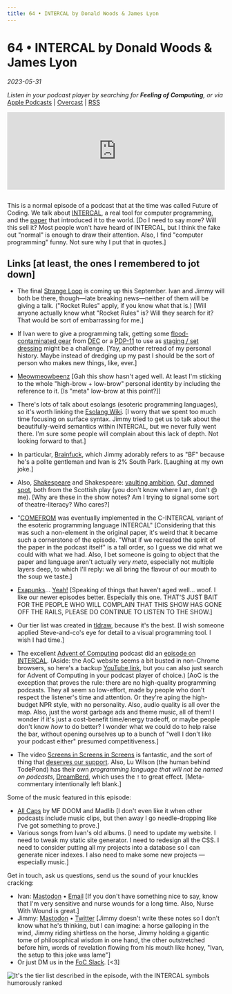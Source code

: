 ```yaml
---
title: 64 • INTERCAL by Donald Woods & James Lyon
---
```


# 64 • INTERCAL by Donald Woods & James Lyon

_2023-05-31_

_Listen in your podcast player by searching for **Feeling of Computing**, or via_ [Apple Podcasts](https://podcasts.apple.com/podcast/feeling-of-computing/id1265527976) \| [Overcast](https://overcast.fm/itunes1265527976) \| [RSS](https://omny.fm/shows/future-of-coding/playlists/podcast.rss)

<iframe src="https://omny.fm/shows/future-of-coding/intercal-by-donald-woods-and-james-lyon/embed" width="100%" height="180" frameborder="0" style="margin-bottom: 1em"></iframe>

This is a normal episode of a podcast that at the time was called Future of Coding. We talk about [INTERCAL](https://en.wikipedia.org/wiki/INTERCAL), a real tool for computer programming, and the [paper](https://archive.org/details/intercal-ref) that introduced it to the world. [Do I need to say more? Will this sell it? Most people won't have heard of INTERCAL, but I think the fake out "normal" is enough to draw their attention. Also, I find "computer programming" funny. Not sure why I put that in quotes.]

## Links [at least, the ones I remembered to jot down]

- The final [Strange Loop](https://thestrangeloop.com) is coming up this September. Ivan and Jimmy will both be there, though—late breaking news—neither of them will be giving a talk. ("Rocket Rules" apply, if you know what that is.) [Will anyone actually know what "Rocket Rules" is? Will they search for it? That would be sort of embarrassing for me.]

- If Ivan were to give a programming talk, getting some [flood-contaminated gear](https://ivanish.ca/a-d/) from [DEC](https://en.wikipedia.org/wiki/Digital_Equipment_Corporation) or a [PDP-11](https://en.wikipedia.org/wiki/PDP-11) to use as [staging / set dressing](<https://en.wikipedia.org/wiki/Staging_(theatre,_film,_television)>) might be a challenge. [Yay, another retread of my personal history. Maybe instead of dredging up my past I should be the sort of person who makes new things, like, ever.]

- [Meowmeowbeenz](https://www.youtube.com/watch?v=HJRjomY6xyc) [Gah this show hasn't aged well. At least I'm sticking to the whole "high-brow + low-brow" personal identity by including the reference to it. [Is "meta" low-brow at this point?]]

- There's lots of talk about esolangs (esoteric programming languages), so it's worth linking the [Esolang Wiki](https://esolangs.org). [I worry that we spent too much time focusing on surface syntax. Jimmy tried to get us to talk about the beautifully-weird semantics within INTERCAL, but we never fully went there. I'm sure some people will complain about this lack of depth. Not looking forward to that.]

- In particular, [Brainfuck](https://en.wikipedia.org/wiki/Brainfuck), which Jimmy adorably refers to as "BF" because he's a polite gentleman and Ivan is 2% South Park. [Laughing at my own joke.]

- Also, [Shakespeare](https://esolangs.org/wiki/Shakespeare) and Shakespeare: [vaulting ambition](https://archive.org/details/macbethtragedy00shak_0/page/42/mode/2up?ref=ol&view=theater&q=vaulting), [Out, damned spot](https://archive.org/details/macbethtragedy00shak_0/page/114/mode/2up?ref=ol&view=theater&q=%22Out%2C+damned+fpot%3B+out%2C+I+fay%22), both from the Scottish play (you don't know where I am, don't @ me). [Why are these in the show notes? Am I trying to signal some sort of theatre-literacy? Who cares?]

- "[COMEFROM](https://en.wikipedia.org/wiki/COMEFROM) was eventually implemented in the C-INTERCAL variant of the esoteric programming language INTERCAL" [Considering that this was such a non-element in the original paper, it's weird that it became such a cornerstone of the episode. "What if we recreated the spirit of the paper in the podcast itself" is a tall order, so I guess we did what we could with what we had. Also, I bet someone is going to object that the paper and language aren't actually very _meta_, especially not multiple layers deep, to which I'll reply: we all bring the flavour of our mouth to the soup we taste.]

- [Exapunks](http://www.zachtronics.com/exapunks/)… [Yeah!](/episodes/056) [Speaking of things that haven't aged well… woof. I like our newer episodes better. Especially this one. THAT'S JUST BAIT FOR THE PEOPLE WHO WILL COMPLAIN THAT THIS SHOW HAS GONE OFF THE RAILS, PLEASE DO CONTINUE TO LISTEN TO THE SHOW.]

- Our tier list was created in [tldraw](https://www.tldraw.com), because it's the best. [I wish someone applied Steve-and-co's eye for detail to a visual programming tool. I wish I had time.]

- The excellent [Advent of Computing](https://adventofcomputing.com) podcast did an [episode on INTERCAL](https://adventofcomputing.com/?guid=5d5dc806-ddd9-4f99-aae3-76cadca1ad9f). (Aside: the AoC website seems a bit busted in non-Chrome browsers, so here's a backup [YouTube link](https://www.youtube.com/watch?v=dCIF44AqkEA), but you can also just search for Advent of Computing in your podcast player of choice.) [AoC is the exception that proves the rule: there are no high-quality programming podcasts. They all seem so low-effort, made by people who don't respect the listener's time and attention. Or they're aping the high-budget NPR style, with no personality. Also, audio quality is all over the map. Also, just the worst garbage ads and theme music, all of them! I wonder if it's just a cost-benefit time/energy tradeoff, or maybe people don't know _how_ to do better? I wonder what we could do to help raise the bar, without opening ourselves up to a bunch of "well I don't like your podcast either" presumed competitiveness.]

- The video [Screens in Screens in Screens](https://www.youtube.com/watch?v=Q4OIcwt8vcE) is fantastic, and the sort of thing that [deserves our support](https://www.patreon.com/todepond). Also, Lu Wilson (the human behind TodePond) has their own _programming language that will not be named on podcasts_, [DreamBerd](https://github.com/TodePond/DreamBerd), which uses the `!` to great effect. [Meta-commentary intentionally left blank.]

Some of the music featured in this episode:

- [All Caps](https://www.youtube.com/watch?v=gSJeHDlhYls) by MF DOOM and Madlib [I don't even like it when other podcasts include music clips, but then away I go needle-dropping like I've got something to prove.]
- Various songs from Ivan's old albums. [I need to update my website. I need to tweak my static site generator. I need to redesign all the CSS. I need to consider putting all my projects into a database so I can generate nicer indexes. I also need to make some new projects — especially music.]

Get in touch, ask us questions, send us the sound of your knuckles cracking:

- Ivan: [Mastodon](https://mastodon.social/@spiralganglion) • [Email](mailto:hello@feelingof.com?subject=Question%20from%20an%20FoC%20Listener) [If you don't have something nice to say, know that I'm very sensitive and nurse wounds for a long time. Also, Nurse With Wound is great.]
- Jimmy: [Mastodon](https://hachyderm.io/@jimmyhmiller) • [Twitter](https://twitter.com/jimmyhmiller) [Jimmy doesn't write these notes so I don't know what he's thinking, but I can imagine: a horse galloping in the wind, Jimmy riding shirtless on the horse, Jimmy holding a gigantic tome of philosophical wisdom in one hand, the other outstretched before him, words of revelation flowing from his mouth like honey, "Ivan, the setup to this joke was lame"]
- Or just DM us in the [FoC Slack](/community). [<3]

![It's the tier list described in the episode, with the INTERCAL symbols humorously ranked](/episodes/064/tier-list.png)
